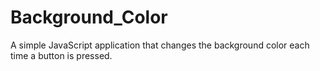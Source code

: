 # Background_Color

A simple JavaScript application that changes the background color each time a button is pressed.
